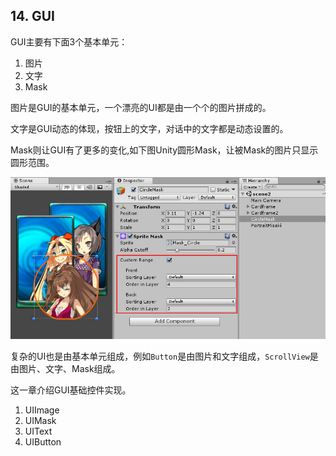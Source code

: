 ﻿## 14. GUI

GUI主要有下面3个基本单元：
1. 图片
2. 文字
3. Mask

图片是GUI的基本单元，一个漂亮的UI都是由一个个的图片拼成的。

文字是GUI动态的体现，按钮上的文字，对话中的文字都是动态设置的。

Mask则让GUI有了更多的变化,如下图Unity圆形Mask，让被Mask的图片只显示圆形范围。

![Unity Mask](../../imgs/gui/gui/SpriteMask9.jpg)

复杂的UI也是由基本单元组成，例如`Button`是由图片和文字组成，`ScrollView`是由图片、文字、Mask组成。

这一章介绍GUI基础控件实现。
1. UIImage
2. UIMask
3. UIText
4. UIButton
